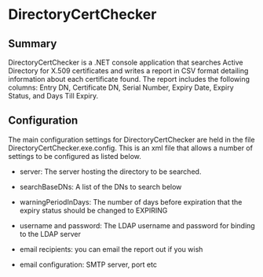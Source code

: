 # DirectoryCertChecker

## Summary
DirectoryCertChecker is a .NET console application that searches Active Directory for X.509 certificates and writes a report in CSV format detailing information about each certificate found. The report includes the following columns: Entry DN, Certificate DN, Serial Number, Expiry Date, Expiry Status, and Days Till Expiry. 

## Configuration
The main configuration settings for DirectoryCertChecker are held in the file DirectoryCertChecker.exe.config. This is an xml file that allows a number of settings to be configured as listed below. 

* server: The server hosting the directory to be searched.

* searchBaseDNs: A list of the DNs to search below

* warningPeriodInDays: The number of days before expiration that the expiry status should be changed to EXPIRING

* username and password: The LDAP username and password for binding to the LDAP server

* email recipients: you can email the report out if you wish

* email configuration: SMTP server, port etc






